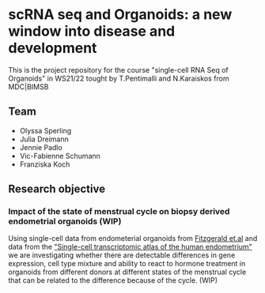 # scRNA seq and Organoids: a new window into disease and development
This is the project repository for the course "single-cell RNA Seq of Organoids" in WS21/22 tought by T.Pentimalli and N.Karaiskos from MDC|BIMSB

## Team   
* Olyssa Sperling  
* Julia Dreimann  
* Jennie Padlo  
* Vic-Fabienne Schumann  
* Franziska Koch

## Research objective  
### Impact of the state of menstrual cycle on biopsy derived endometrial organoids (WIP)

Using single-cell data from endometerial organoids from [Fitzgerald et.al](https://www.pnas.org/content/116/46/23132#sec-8) 
and data from the [ "Single-cell transcriptomic atlas of the human endometrium"](https://www.nature.com/articles/s41591-020-1040-z)
we are investigating whether there are detectable differences in gene expression, cell type mixture and ability to 
react to hormone treatment in organoids from different donors at different states of the menstrual cycle that can be related 
to the difference because of the cycle.
(WIP)

